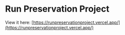 # Run Preservation Project

View it here: [https://runpreservationproject.vercel.app/](https://runpreservationproject.vercel.app/)
